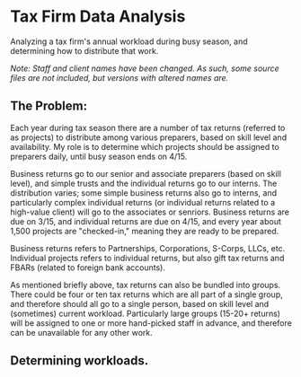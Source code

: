 # Tax Firm Data Analysis
Analyzing a tax firm's annual workload during busy season, and determining how to distribute that work.

_Note: Staff and client names have been changed. As such, some source files are not included, but versions with altered names are._ 

## The Problem:
Each year during tax season there are a number of tax returns (referred to as projects) to distribute among various preparers, based on skill level and availability. My role is to determine which projects should be assigned to preparers daily, until busy season ends on 4/15.

Business returns go to our senior and associate preparers (based on skill level), and simple trusts and the individual returns go to our interns. The distribution varies; some simple business returns also go to interns, and particularly complex individual returns (or individual returns related to a high-value client) will go to the associates or senriors. Business returns are due on 3/15, and individual returns are due on 4/15, and every year about 1,500 projects are "checked-in," meaning they are ready to be prepared.

Business returns refers to Partnerships, Corporations, S-Corps, LLCs, etc. Individual projects refers to individual returns, but also gift tax returns and FBARs (related to foreign bank accounts).

As mentioned briefly above, tax returns can also be bundled into groups. There could be four or ten tax returns which are all part of a single group, and therefore should all go to a single person, based on skill level and (sometimes) current workload. Particularly large groups (15-20+ returns) will be assigned to one or more hand-picked staff in advance, and therefore can be unavailable for any other work.

## Determining workloads.
